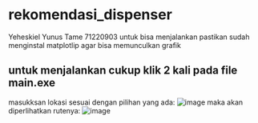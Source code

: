 # rekomendasi_dispenser
Yeheskiel Yunus Tame 71220903
untuk bisa menjalankan pastikan sudah menginstal matplotlip agar bisa memunculkan grafik

## untuk menjalankan cukup klik 2 kali pada file main.exe
masukksan lokasi sesuai dengan pilihan yang ada:
![image](https://github.com/yeheskieltame/rekomendasi_dispenser/assets/117884201/055f9f07-a754-4ae8-b2db-b30afe12773c)
maka akan diperlihatkan rutenya:
![image](https://github.com/yeheskieltame/rekomendasi_dispenser/assets/117884201/8fa941a5-8b0b-4e26-a58d-4494cf8de801)

